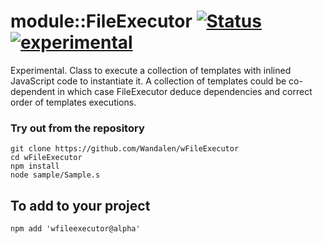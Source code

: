 
# module::FileExecutor [![Status](https://github.com/Wandalen/wFileExecutor/workflows/publish/badge.svg)](https://github.com/Wandalen/wFileExecutor/actions?query=workflow%3Apublish) [![experimental](https://img.shields.io/badge/stability-experimental-orange.svg)](https://github.com/emersion/stability-badges#experimental)

Experimental. Class to execute a collection of templates with inlined JavaScript code to instantiate it. A collection of templates could be co-dependent in which case FileExecutor deduce dependencies and correct order of templates executions.

### Try out from the repository
```
git clone https://github.com/Wandalen/wFileExecutor
cd wFileExecutor
npm install
node sample/Sample.s
```

## To add to your project
```
npm add 'wfileexecutor@alpha'
```



























































































